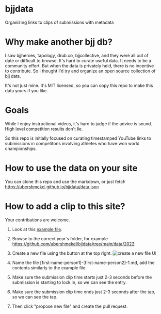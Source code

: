 # bjjdata

Organizing links to clips of submissions with metadata

# Why make another bjj db?

I saw bjjheroes, tapology, drub.co, bjjcollective, and they were all out of date or difficult to browse. It's hard to curate useful data. It needs to be a community effort.
But when the data is privately held, there is no incentive to contribute. So I thought I'd try and organize an open source collection of bjj data.

It's not just mine. It's MIT licensed, so you can copy this repo to make this data yours if you like.

# Goals

While I enjoy instructional videos, it's hard to judge if the advice is sound. High level competition results don't lie.

So this repo is initially focused on curating timestamped YouTube links to submissions in competitons involving athletes who have won world championships.

# How to use the data on your site

You can clone this repo and use the markdown, or just fetch https://ubershmekel.github.io/bjjdata/data.json

# How to add a clip to this site?

Your contributions are welcome.

1. Look at this [example file](https://raw.githubusercontent.com/ubershmekel/bjjdata/main/data/2022/galvao-servio-1.md).

2. Browse to the correct year's folder, for example https://github.com/ubershmekel/bjjdata/tree/main/data/2022

3. Create a new file using the button at the top right. ![create a new file UI](https://i.imgur.com/mBYvYtK.png)

4. Name the file [first-name-person1]-[first-name-person2]-1.md, add the contents similarly to the example file.

5. Make sure the submission clip time starts just 2-3 seconds before the submission is starting to lock in, so we can see the entry.

6. Make sure the submission clip time ends just 2-3 seconds after the tap, so we can see the tap.

7. Then click "propose new file" and create the pull request.
